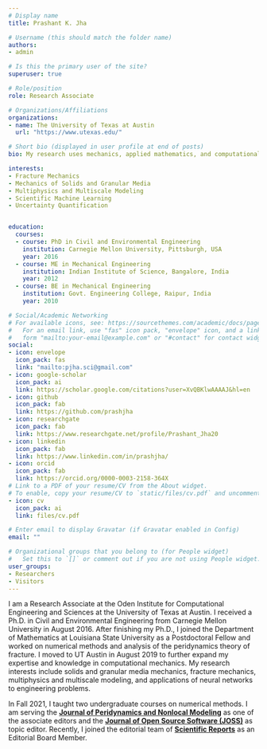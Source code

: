 ```yaml
---
# Display name
title: Prashant K. Jha

# Username (this should match the folder name)
authors:
- admin

# Is this the primary user of the site?
superuser: true

# Role/position
role: Research Associate

# Organizations/Affiliations
organizations:
- name: The University of Texas at Austin
  url: "https://www.utexas.edu/"

# Short bio (displayed in user profile at end of posts)
bio: My research uses mechanics, applied mathematics, and computational science to understand and represent the complex behavior of materials, e.g., multiphysics effects in materials, material damage, crack propagation, and high-fidelity simulation of granular media involving arbitrarily shaped particles and particle breakage. My interests include the mechanics of smart materials, focusing on functional soft and granular materials. 

interests:
- Fracture Mechanics
- Mechanics of Solids and Granular Media
- Multiphysics and Multiscale Modeling
- Scientific Machine Learning
- Uncertainty Quantification


education:
  courses:
  - course: PhD in Civil and Environmental Engineering
    institution: Carnegie Mellon University, Pittsburgh, USA
    year: 2016
  - course: ME in Mechanical Engineering
    institution: Indian Institute of Science, Bangalore, India
    year: 2012
  - course: BE in Mechanical Engineering
    institution: Govt. Engineering College, Raipur, India
    year: 2010

# Social/Academic Networking
# For available icons, see: https://sourcethemes.com/academic/docs/page-builder/#icons
#   For an email link, use "fas" icon pack, "envelope" icon, and a link in the
#   form "mailto:your-email@example.com" or "#contact" for contact widget.
social:
- icon: envelope
  icon_pack: fas
  link: "mailto:pjha.sci@gmail.com"
- icon: google-scholar
  icon_pack: ai
  link: https://scholar.google.com/citations?user=XvQBKlwAAAAJ&hl=en
- icon: github
  icon_pack: fab
  link: https://github.com/prashjha
- icon: researchgate
  icon_pack: fab
  link: https://www.researchgate.net/profile/Prashant_Jha20
- icon: linkedin
  icon_pack: fab
  link: https://www.linkedin.com/in/prashjha/
- icon: orcid
  icon_pack: fab
  link: https://orcid.org/0000-0003-2158-364X
# Link to a PDF of your resume/CV from the About widget.
# To enable, copy your resume/CV to `static/files/cv.pdf` and uncomment the lines below.
- icon: cv
  icon_pack: ai
  link: files/cv.pdf

# Enter email to display Gravatar (if Gravatar enabled in Config)
email: ""

# Organizational groups that you belong to (for People widget)
#   Set this to `[]` or comment out if you are not using People widget.
user_groups:
- Researchers
- Visitors
---
```


I am a Research Associate at the Oden Institute for Computational Engineering and Sciences at the University of Texas at Austin. I received a Ph.D. in Civil and Environmental Engineering from Carnegie Mellon University in August 2016. After finishing my Ph.D., I joined the Department of Mathematics at Louisiana State University as a Postdoctoral Fellow and worked on numerical methods and analysis of the peridynamics theory of fracture. I moved to UT Austin in August 2019 to further expand my expertise and knowledge in computational mechanics. My research interests include solids and granular media mechanics, fracture mechanics, multiphysics and multiscale modeling, and applications of neural networks to engineering problems. 

In Fall 2021, I taught two undergraduate courses on numerical methods. I am serving the [**Journal of Peridynamics and Nonlocal Modeling**](https://www.springer.com/journal/42102/) as one of the associate editors and the [**Journal of Open Source Software (JOSS)**](https://joss.theoj.org/about) as topic editor. Recently, I joined the editorial team of [**Scientific Reports**](https://www.nature.com/srep/) as an Editorial Board Member.





